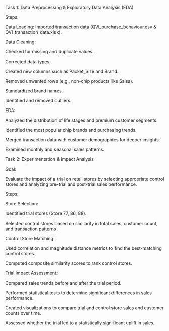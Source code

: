Task 1: Data Preprocessing & Exploratory Data Analysis (EDA)

Steps:

Data Loading: Imported transaction data (QVI_purchase_behaviour.csv & QVI_transaction_data.xlsx).

Data Cleaning:

Checked for missing and duplicate values.

Corrected data types.

Created new columns such as Packet_Size and Brand.

Removed unwanted rows (e.g., non-chip products like Salsa).

Standardized brand names.

Identified and removed outliers.

EDA:

Analyzed the distribution of life stages and premium customer segments.

Identified the most popular chip brands and purchasing trends.

Merged transaction data with customer demographics for deeper insights.

Examined monthly and seasonal sales patterns.

Task 2: Experimentation & Impact Analysis

Goal:

Evaluate the impact of a trial on retail stores by selecting appropriate control stores and analyzing pre-trial and post-trial sales performance.

Steps:

Store Selection:

Identified trial stores (Store 77, 86, 88).

Selected control stores based on similarity in total sales, customer count, and transaction patterns.

Control Store Matching:

Used correlation and magnitude distance metrics to find the best-matching control stores.

Computed composite similarity scores to rank control stores.

Trial Impact Assessment:

Compared sales trends before and after the trial period.

Performed statistical tests to determine significant differences in sales performance.

Created visualizations to compare trial and control store sales and customer counts over time.

Assessed whether the trial led to a statistically significant uplift in sales.
